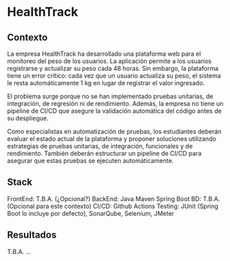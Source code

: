 # HealthTrack

## Contexto
La empresa HealthTrack ha desarrollado una plataforma web para el monitoreo del peso de los usuarios. La aplicación permite a los usuarios registrarse y actualizar su peso cada 48 horas. Sin embargo, la plataforma tiene un error crítico: cada vez que un usuario actualiza su peso, el sistema le resta automáticamente 1 kg en lugar de registrar el valor ingresado.

El problema surge porque no se han implementado pruebas unitarias, de integración, de regresión ni de rendimiento. Además, la empresa no tiene un pipeline de CI/CD que asegure la validación automática del código antes de su despliegue.

Como especialistas en automatización de pruebas, los estudiantes deberán evaluar el estado actual de la plataforma y proponer soluciones utilizando estrategias de pruebas unitarias, de integración, funcionales y de rendimiento. También deberán estructurar un pipeline de CI/CD para asegurar que estas pruebas se ejecuten automáticamente.

## Stack

FrontEnd: T.B.A. (¿Opcional?)
BackEnd: Java Maven Spring Boot
BD: T.B.A. (Opcional para este contexto)
CI/CD: Github Actions
Testing: JUnit (Spring Boot lo incluye por defecto), SonarQube, Selenium, JMeter

## Resultados

T.B.A. ...

